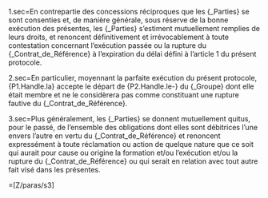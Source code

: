 1.sec=En contrepartie des concessions réciproques que les {_Parties} se sont consenties et, de manière générale, sous réserve de la bonne exécution des présentes, les {_Parties} s’estiment mutuellement remplies de leurs droits, et renoncent définitivement et irrévocablement à toute contestation concernant l’exécution passée ou la rupture du {_Contrat_de_Référence} à l’expiration du délai défini à l’article 1 du présent protocole.

2.sec=En particulier, moyennant la parfaite exécution du présent protocole, {P1.Handle.la} accepte le départ de {P2.Handle.le-} du {_Groupe} dont elle était membre et ne le considèrera pas comme constituant une rupture fautive du {_Contrat_de_Référence}.

3.sec=Plus généralement, les {_Parties} se donnent mutuellement quitus, pour le passé, de l’ensemble des obligations dont elles sont débitrices l’une envers l’autre en vertu du {_Contrat_de_Référence} et renoncent expressément à toute réclamation ou action de quelque nature que ce soit qui aurait pour cause ou origine la formation et/ou l’exécution et/ou la rupture du {_Contrat_de_Référence} ou qui serait en relation avec tout autre fait visé dans les présentes.

=[Z/paras/s3]